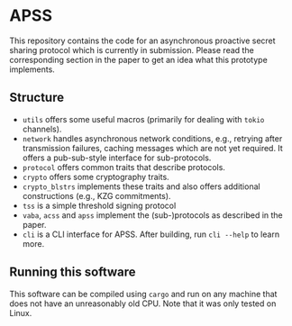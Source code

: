 # APSS
This repository contains the code for an asynchronous proactive secret sharing protocol which is currently in submission. Please read the corresponding section in the paper to get an idea what this prototype implements.

## Structure
* `utils` offers some useful macros (primarily for dealing with `tokio` channels).
* `network` handles asynchronous network conditions, e.g., retrying after transmission failures, caching messages which are not yet required. It offers a pub-sub-style interface for sub-protocols.
* `protocol` offers common traits that describe protocols.
* `crypto` offers some cryptography traits.
* `crypto_blstrs` implements these traits and also offers additional constructions (e.g., KZG commitments).
* `tss` is a simple threshold signing protocol
* `vaba`, `acss` and `apss` implement the (sub-)protocols as described in the paper.
* `cli` is a CLI interface for APSS. After building, run `cli --help` to learn more.

## Running this software
This software can be compiled using `cargo` and run on any machine that does not have an unreasonably old CPU. Note that it was only tested on Linux.
